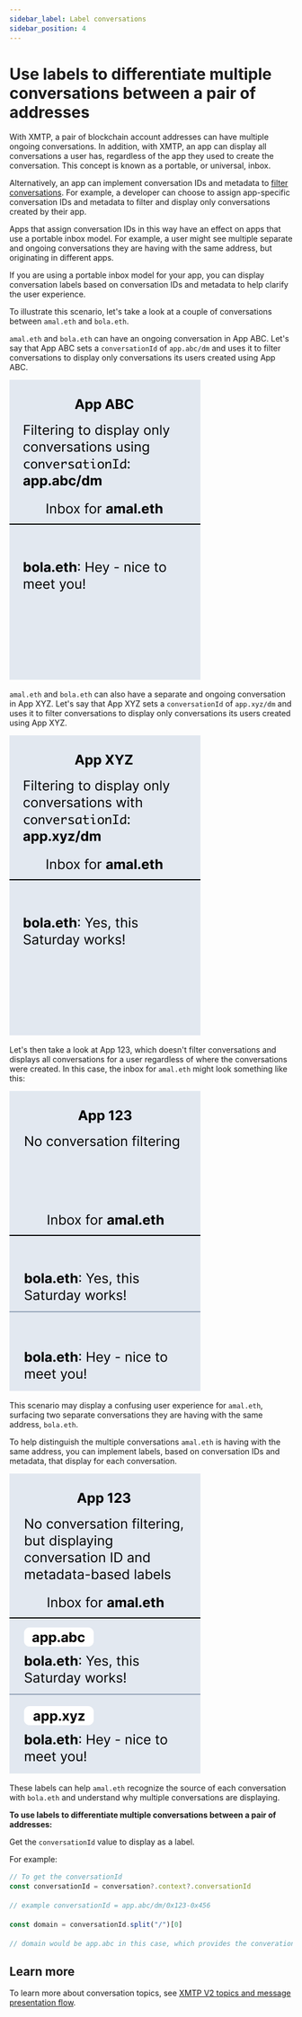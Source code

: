 ```yaml
---
sidebar_label: Label conversations
sidebar_position: 4
---
```


# Use labels to differentiate multiple conversations between a pair of addresses

With XMTP, a pair of blockchain account addresses can have multiple ongoing conversations. In addition, with XMTP, an app can display all conversations a user has, regardless of the app they used to create the conversation. This concept is known as a portable, or universal, inbox.

Alternatively, an app can implement conversation IDs and metadata to [filter conversations](filter-conversations). For example, a developer can choose to assign app-specific conversation IDs and metadata to filter and display only conversations created by their app.

Apps that assign conversation IDs in this way have an effect on apps that use a portable inbox model. For example, a user might see multiple separate and ongoing conversations they are having with the same address, but originating in different apps.

If you are using a portable inbox model for your app, you can display conversation labels based on conversation IDs and metadata to help clarify the user experience.

To illustrate this scenario, let's take a look at a couple of conversations between `amal.eth` and `bola.eth`.

`amal.eth` and `bola.eth` can have an ongoing conversation in App ABC. Let's say that App ABC sets a `conversationId` of `app.abc/dm` and uses it to filter conversations to display only conversations its users created using App ABC.

![Mockup of App ABC setting a conversation ID of app.abc/dm and filtering conversations by it. The app displays amal.eth's inbox with a "Hey..." conversation from bola.eth](img/app-abc.png)

`amal.eth` and `bola.eth` can also have a separate and ongoing conversation in App XYZ. Let's say that App XYZ sets a `conversationId` of `app.xyz/dm` and uses it to filter conversations to display only conversations its users created using App XYZ.

![Mockup of App XYZ setting a conversation ID of app.xyz/dm and filtering conversations by it. The app displays amal.eth's inbox with a "Yes..." conversation from bola.eth](img/app-xyz.png)

Let's then take a look at App 123, which doesn't filter conversations and displays all conversations for a user regardless of where the conversations were created. In this case, the inbox for `amal.eth` might look something like this:

![Mockup of App 123 with no conversation ID or filtering. The app displays amal.eth's inbox with two conversations with bola.eth: One "Hey..." and one "Yes..."](img/app-123.png)

This scenario may display a confusing user experience for `amal.eth`, surfacing two separate conversations they are having with the same address, `bola.eth`.

To help distinguish the multiple conversations `amal.eth` is having with the same address, you can implement labels, based on conversation IDs and metadata, that display for each conversation.

![Mockup of App 123 with no conversation ID or filtering, but with conversation ID and metadata-based labels implemented. The app displays amal.eth's inbox with two conversations with bola.eth: One labeled as app.abc: "Hey..." and one labeled as app.xyz: "Yes..."](img/app-123-convo-labels.png)

These labels can help `amal.eth` recognize the source of each conversation with `bola.eth` and understand why multiple conversations are displaying.

**To use labels to differentiate multiple conversations between a pair of addresses:**

Get the `conversationId` value to display as a label.

For example:

```js
// To get the conversationId
const conversationId = conversation?.context?.conversationId

// example conversationId = app.abc/dm/0x123-0x456

const domain = conversationId.split("/")[0]

// domain would be app.abc in this case, which provides the converation label
```


## Learn more

To learn more about conversation topics, see [XMTP V2 topics and message presentation flow](/docs/dev-concepts/architectural-overview#xmtp-v2-topics-and-message-presentation-flow).
